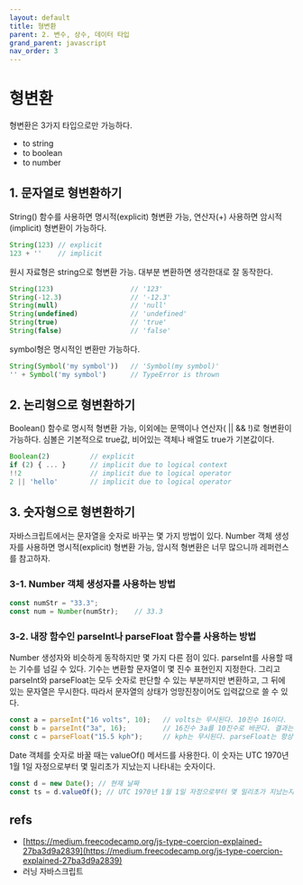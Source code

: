 ```yaml
---
layout: default
title: 형변환
parent: 2. 변수, 상수, 데이터 타입
grand_parent: javascript
nav_order: 3
---
```


# 형변환

형변환은 3가지 타입으로만 가능하다.

* to string
* to boolean
* to number

## 1. 문자열로 형변환하기

String\(\) 함수를 사용하면 명시적\(explicit\) 형변환 가능, 연산자\(+\) 사용하면 암시적\(implicit\) 형변환이 가능하다.

```javascript
String(123) // explicit
123 + ''    // implicit
```

원시 자료형은 string으로 형변환 가능. 대부분 변환하면 생각한대로 잘 동작한다.

```javascript
String(123)                   // '123'
String(-12.3)                 // '-12.3'
String(null)                  // 'null'
String(undefined)             // 'undefined'
String(true)                  // 'true'
String(false)                 // 'false'
```

symbol형은 명시적인 변환만 가능하다.

```javascript
String(Symbol('my symbol'))   // 'Symbol(my symbol)'
'' + Symbol('my symbol')      // TypeError is thrown
```

## 2. 논리형으로 형변환하기

Boolean\(\) 함수로 명시적 형변환 가능, 이외에는 문맥이나 연산자\( \|\| && !\)로 형변환이 가능하다. 심볼은 기본적으로 true값, 비어있는 객체나 배열도 true가 기본값이다.

```javascript
Boolean(2)          // explicit
if (2) { ... }      // implicit due to logical context
!!2                 // implicit due to logical operator
2 || 'hello'        // implicit due to logical operator
```

## 3. 숫자형으로 형변환하기

자바스크립트에서는 문자열을 숫자로 바꾸는 몇 가지 방법이 있다. Number 객체 생성자를 사용하면 명시적\(explicit\) 형변환 가능, 암시적 형변환은 너무 많으니까 레퍼런스를 참고하자.

### 3-1. Number 객체 생성자를 사용하는 방법

```javascript
const numStr = "33.3";
const num = Number(numStr);    // 33.3
```

### 3-2. 내장 함수인 parseInt나 parseFloat 함수를 사용하는 방법

Number 생성자와 비슷하게 동작하지만 몇 가지 다른 점이 있다. parseInt를 사용할 때는 기수를 넘길 수 있다. 기수는 변환할 문자열이 몇 진수 표현인지 지정한다. 그리고 parseInt와 parseFloat는 모두 숫자로 판단할 수 있는 부분까지만 변환하고, 그 뒤에 있는 문자열은 무시한다. 따라서 문자열의 상태가 엉망진창이어도 입력값으로 쓸 수 있다.

```javascript
const a = parseInt("16 volts", 10);   // volts는 무시된다. 10진수 16이다.
const b = parseInt("3a", 16);         // 16진수 3a를 10진수로 바꾼다. 결과는 58.
const c = parseFloat("15.5 kph");     // kph는 무시된다. parseFloat는 항상 기수가 10이라고 가정한다. 결과는 15.5
```

Date 객체를 숫자로 바꿀 때는 valueOf\(\) 메서드를 사용한다. 이 숫자는 UTC 1970년 1월 1일 자정으로부터 몇 밀리초가 지났는지 나타내는 숫자이다.

```javascript
const d = new Date(); // 현재 날짜
const ts = d.valueOf(); // UTC 1970년 1월 1일 자정으로부터 몇 밀리초가 지났는지 나타내는 숫자
```

## refs

* [https://medium.freecodecamp.org/js-type-coercion-explained-27ba3d9a2839](https://medium.freecodecamp.org/js-type-coercion-explained-27ba3d9a2839)
* 러닝 자바스크립트

